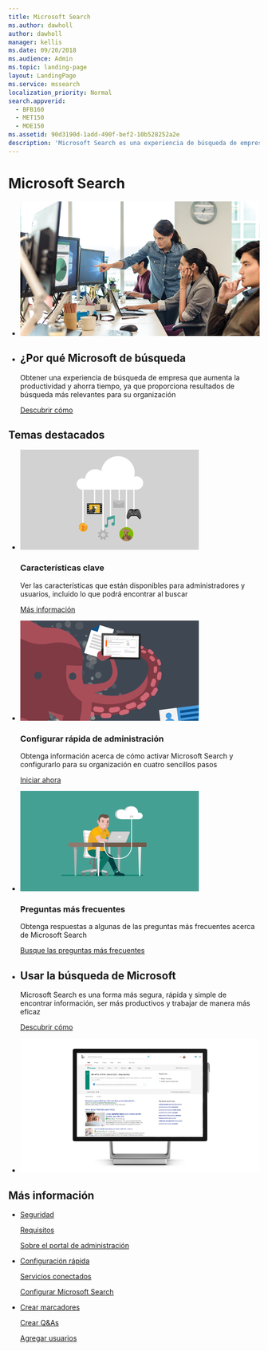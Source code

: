 ```yaml
---
title: Microsoft Search
ms.author: dawholl
author: dawholl
manager: kellis
ms.date: 09/20/2018
ms.audience: Admin
ms.topic: landing-page
layout: LandingPage
ms.service: mssearch
localization_priority: Normal
search.appverid:
  - BFB160
  - MET150
  - MOE150
ms.assetid: 90d3190d-1add-490f-bef2-10b528252a2e
description: 'Microsoft Search es una experiencia de búsqueda de empresa que aumenta la productividad y ahorra tiempo, ya que proporciona resultados de búsqueda más relevantes para su organización'
---
```

# <a name="microsoft-search"></a>Microsoft Search

<ul class="panelContent cardsW cols cols2">
    <li>
        <div class="cardSize">
            <div class="cardPadding">
                <div class="card">
                    <div class="cardImageOuter">
                        <div class="cardImage">
                            <img src="media/a40fcb56-f0f9-4924-ae36-eb0a370665e3.png" alt="People in an office, one pointing at something on a screen." />
                        </div>
                    </div>
                    <div class="cardText">
                    </div>
                </div>
            </div>
        </div>
    </li>
    <li>
        <div class="cardSize">
            <div class="cardPadding">
                <div class="card">
                    <div class="cardText">
                        <h2>¿Por qué Microsoft de búsqueda</h2>
                        <p>Obtener una experiencia de búsqueda de empresa que aumenta la productividad y ahorra tiempo, ya que proporciona resultados de búsqueda más relevantes para su organización</p>
                        <p><a href="why-microsoft-search.md">Descubrir cómo</a></p>
                    </div>
                </div>
            </div>
        </div>
    </li>
</ul>

<h2>Temas destacados</h2>

<ul class="panelContent cardsW">
    <li>
        <div class="cardSize">
            <div class="cardPadding">
                <div class="card">
                    <div class="cardImageOuter">
                        <div class="cardImage">
                            <img src="media/651172f9-f9b6-4fbe-89f3-8adf6450cd7f.png" alt="Features included in Microsoft Search" />
                        </div>
                    </div>
                    <div class="cardText">
                        <h3>Características clave</h3>
                        <p>Ver las características que están disponibles para administradores y usuarios, incluido lo que podrá encontrar al buscar</p>
                        <p><a href="features.md">Más información</a></p>
                    </div>
                </div>
            </div>
        </div>
    </li>
    <li>
        <div class="cardSize">
            <div class="cardPadding">
                <div class="card">
                    <div class="cardImageOuter">
                        <div class="cardImage">
                            <img src="media/60a078b4-166d-42f4-a3b9-91c04c9001f0.png" alt="Quick for admins to set up and configure" />
                        </div>
                    </div>
                    <div class="cardText">
                        <h3>Configurar rápida de administración</h3>
                        <p>Obtenga información acerca de cómo activar Microsoft Search y configurarlo para su organización en cuatro sencillos pasos</p>
                        <p><a href="quick-set-up.md">Iniciar ahora</a></p>
                    </div>
                </div>
            </div>
        </div>
    </li>
    <li>
        <div class="cardSize">
            <div class="cardPadding">
                <div class="card">
                    <div class="cardImageOuter">
                        <div class="cardImage">
                            <img src="media/d696a83a-6322-477a-befd-4ad102b8204d.png" alt="Frequently asked questions about Microsoft Search" />
                        </div>
                    </div>
                    <div class="cardText">
                        <h3>Preguntas más frecuentes</h3>
                        <p>Obtenga respuestas a algunas de las preguntas más frecuentes acerca de Microsoft Search</p>
                        <p><a href="faqs.md">Busque las preguntas más frecuentes</a></p>
                    </div>
                </div>
            </div>
        </div>
    </li>
</ul>

<ul class="panelContent cardsW cols cols2">
    <li>
        <div class="cardSize">
            <div class="cardPadding">
                <div class="card">
                    <div class="cardText">
                        <h2>Usar la búsqueda de Microsoft</h2>
                        <p>Microsoft Search es una forma más segura, rápida y simple de encontrar información, ser más productivos y trabajar de manera más eficaz</p>
                        <p><a href="use/about-microsoft-search.md">Descubrir cómo</a></p>
                    </div>
                </div>
            </div>
        </div>
    </li>
    <li>
        <div class="cardSize">
            <div class="cardPadding">
                <div class="card">
                    <div class="cardImageOuter">
                        <div class="cardImage">
                            <img src="media/c8456838-c6db-41f7-9e84-eebfd9c5b0b8.png" alt="How work results appear on Bing" />
                        </div>
                    </div>
                    <div class="cardText">
                    </div>
                </div>
            </div>
        </div>
    </li>
</ul>

<h2>Más información</h2>
<ul class="panelContent cardsW">
    <li>
        <div class="cardSize">
            <div class="cardPadding">
                <div class="card">
                    <div class="cardText">
                        <p><a href="security.md">Seguridad</a></p>
                        <p><a href="requirements.md">Requisitos</a></p>  
                        <p><a href="about-the-admin-portal.md">Sobre el portal de administración</a></p>
                    </div>
                </div>
            </div>
        </div>
    </li>
    <li>
        <div class="cardSize">
            <div class="cardPadding">
                <div class="card">
                    <div class="cardText">
                        <p><a href="quick-set-up.md">Configuración rápida</a></p>
                        <p><a href="connected-services.md">Servicios conectados</a></p>
                        <p><a href="set-up-microsoft-search.md">Configurar Microsoft Search</a></p>
                    </div>
                </div>
            </div>
        </div>
    </li>
    <li>
        <div class="cardSize">
            <div class="cardPadding">
                <div class="card">
                    <div class="cardText">
                        <p><a href="create-bookmarks.md">Crear marcadores</a></p>
                        <p><a href="create-qas.md">Crear Q&As</a></p>
                        <p><a href="add-users.md">Agregar usuarios</a></p>
                    </div>
                </div>
            </div>
        </div>
    </li>
</ul>  